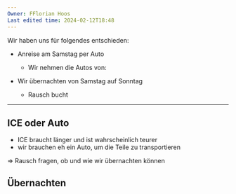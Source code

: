 ```yaml
---
Owner: FFlorian Hoos
Last edited time: 2024-02-12T18:48
---
```

Wir haben uns für folgendes entschieden:

- Anreise am Samstag per Auto
    - Wir nehmen die Autos von:
        
- Wir übernachten von Samstag auf Sonntag
    - Rausch bucht

  

---

## ICE oder Auto

- ICE braucht länger und ist wahrscheinlich teurer
- wir brauchen eh ein Auto, um die Teile zu transportieren

⇒ Rausch fragen, ob und wie wir übernachten können

## Übernachten